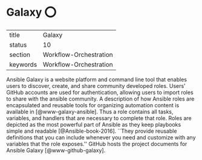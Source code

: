 # Galaxy :o:


|          |                        |
| -------- | ---------------------- |
| title    | Galaxy                 | 
| status   | 10                     |
| section  | Workflow-Orchestration |
| keywords | Workflow-Orchestration |



Ansible Galaxy is a website platform and command line tool that
enables users to discover, create, and share community developed
roles. Users' GitHub accounts are used for authentication, allowing
users to import roles to share with the ansible community. A
description of how Ansible roles are encapsulated and reusable tools
for organizing automation content is available
in [@www-galaxy-ansible]. Thus a role contains all tasks,
variables, and handlers that are necessary to complete that
role. Roles are depicted as the most powerful part of Ansible as they
keep playbooks simple and readable [@Ansible-book-2016]. ``They
provide reusable definitions that you can include whenever you need
and customize with any variables that the role exposes.'' GitHub hosts
the project documents for Ansible Galaxy [@www-github-galaxy].




